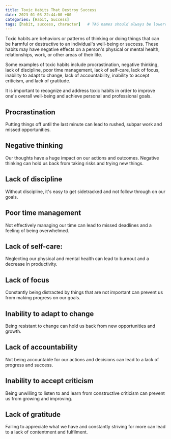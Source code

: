 ```yaml
---
title: Toxic Habits That Destroy Success
date: 2023-01-03 22:44:00 +00
categories: [Habit, Success]
tags: [habit, success, character]   # TAG names should always be lowercase
---
```

Toxic habits are behaviors or patterns of thinking or doing things that can be harmful or destructive to an individual's well-being or success. These habits may have negative effects on a person's physical or mental health, relationships, work, or other areas of their life.  

Some examples of toxic habits include procrastination, negative thinking, lack of discipline, poor time management, lack of self-care, lack of focus, inability to adapt to change, lack of accountability, inability to accept criticism, and lack of gratitude. 

It is important to recognize and address toxic habits in order to improve one's overall well-being and achieve personal and professional goals.

## Procrastination

Putting things off until the last minute can lead to rushed, subpar work and missed opportunities.

## Negative thinking 

Our thoughts have a huge impact on our actions and outcomes. Negative thinking can hold us back from taking risks and trying new things.

## Lack of discipline

Without discipline, it's easy to get sidetracked and not follow through on our goals.

## Poor time management 

Not effectively managing our time can lead to missed deadlines and a feeling of being overwhelmed.

## Lack of self-care: 

Neglecting our physical and mental health can lead to burnout and a decrease in productivity.

## Lack of focus

Constantly being distracted by things that are not important can prevent us from making progress on our goals.

## Inability to adapt to change

Being resistant to change can hold us back from new opportunities and growth.

## Lack of accountability 

Not being accountable for our actions and decisions can lead to a lack of progress and success.

## Inability to accept criticism

Being unwilling to listen to and learn from constructive criticism can prevent us from growing and improving.

## Lack of gratitude

Failing to appreciate what we have and constantly striving for more can lead to a lack of contentment and fulfilment.
